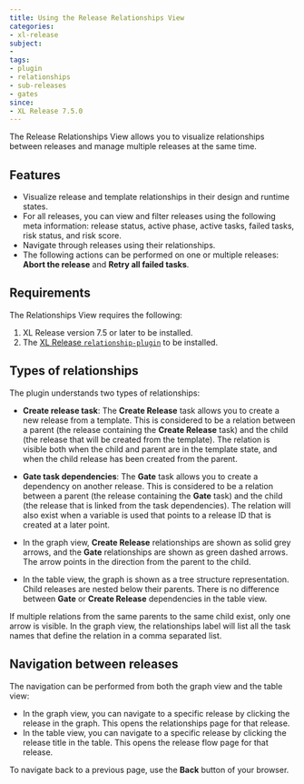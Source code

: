 ```yaml
---
title: Using the Release Relationships View
categories:
- xl-release
subject:
- 
tags:
- plugin
- relationships
- sub-releases
- gates
since:
- XL Release 7.5.0
---
```


The Release Relationships View allows you to visualize relationships between releases and manage multiple releases at the same time.

## Features

* Visualize release and template relationships in their design and runtime states.
* For all releases, you can view and filter releases using the following meta information: release status, active phase, active tasks, failed tasks, risk status, and risk score.
* Navigate through releases using their relationships.
* The following actions can be performed on one or multiple releases: **Abort the release** and **Retry all failed tasks**.

## Requirements

The Relationships View requires the following:

1. XL Release version 7.5 or later to be installed.
1. The [XL Release `relationship-plugin`](https://dist.xebialabs.com/customer/xl-release/plugins/xlr-relationships-plugin/7.5.0/) to be installed.

## Types of relationships

The plugin understands two types of relationships:

* **Create release task**: The **Create Release** task allows you to create a new release from a template. This is considered to be a relation between a parent (the release containing the **Create Release** task) and the child (the release that will be created from the template). The relation is visible both when the child and parent are in the template state, and when the child release has been created from the parent.
* **Gate task dependencies**: The **Gate** task allows you to create a dependency on another release. This is considered to be a relation between a parent (the release containing the **Gate** task) and the child (the release that is linked from the task dependencies). The relation will also exist when a variable is used that points to a release ID that is created at a later point.

* In the graph view, **Create Release** relationships are shown as solid grey arrows, and the **Gate** relationships are shown as green dashed arrows. The arrow points in the direction from the parent to the child.
* In the table view, the graph is shown as a tree structure representation. Child releases are nested below their parents. There is no difference between **Gate** or **Create Release** dependencies in the table view.

If multiple relations from the same parents to the same child exist, only one arrow is visible. In the graph view, the relationships label will list all the task names that define the relation in a comma separated list.

## Navigation between releases

The navigation can be performed from both the graph view and the table view:

* In the graph view, you can navigate to a specific release by clicking the release in the graph. This opens the relationships page for that release.
* In the table view, you can navigate to a specific release by clicking the release title in the table. This opens the release flow page for that release.

To navigate back to a previous page, use the **Back** button of your browser.
